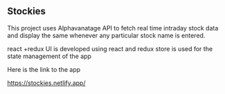 ## Stockies

This project uses Alphavanatage API to fetch real time intraday stock data and display the same whenever any particular stock name is entered.

react +redux 
UI is developed using react and redux store is used for the state management of the app

Here is the link to the app

https://stockies.netlify.app/
